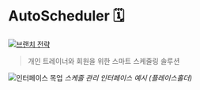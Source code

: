 # AutoScheduler 🗓️

[![브랜치 전략](https://img.shields.io/badge/branch-gitflow-blue)](https://nvie.com/posts/a-successful-git-branching-model/)

> 개인 트레이너와 회원을 위한 스마트 스케줄링 솔루션

![인터페이스 목업](https://placehold.co/1200x600.png?text=AutoScheduler+Interface+Preview)
*스케줄 관리 인터페이스 예시 (플레이스홀더)*
